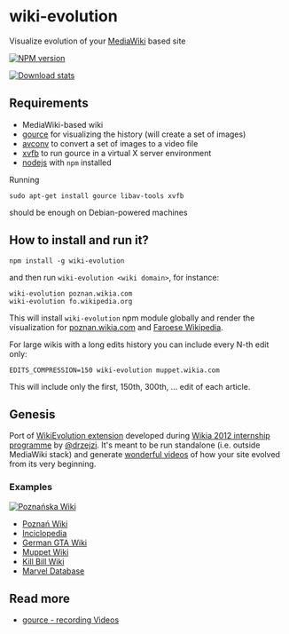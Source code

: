 wiki-evolution
==============

Visualize evolution of your [MediaWiki](https://www.mediawiki.org/wiki/MediaWiki) based site

[![NPM version](https://badge.fury.io/js/wiki-evolution.png)](http://badge.fury.io/js/wiki-evolution)

[![Download stats](https://nodei.co/npm/wiki-evolution.png?downloads=true&downloadRank=true)](https://nodei.co/npm/wiki-evolution/)

## Requirements

* MediaWiki-based wiki
* [gource](https://github.com/acaudwell/Gource) for visualizing the history (will create a set of images)
* [avconv](http://libav.org/avconv.html) to convert a set of images to a video file
* [xvfb](http://www.x.org/releases/X11R7.6/doc/man/man1/Xvfb.1.xhtml) to run gource in a virtual X server environment
* [nodejs](https://github.com/joyent/node/wiki/Installing-Node.js-via-package-manager) with `npm` installed

Running

```
sudo apt-get install gource libav-tools xvfb
```

should be enough on Debian-powered machines

## How to install and run it?

```
npm install -g wiki-evolution
```

and then run `wiki-evolution <wiki domain>`, for instance:

```
wiki-evolution poznan.wikia.com
wiki-evolution fo.wikipedia.org
```

This will install `wiki-evolution` npm module globally
and render the visualization for [poznan.wikia.com](http://poznan.wikia.com) and [Faroese Wikipedia](http://fo.wikipedia.org).

For large wikis with a long edits history you can include every N-th edit only:

```
EDITS_COMPRESSION=150 wiki-evolution muppet.wikia.com
```

This will include only the first, 150th, 300th, ... edit of each article.

## Genesis

Port of [WikiEvolution extension](https://github.com/Wikia/app/tree/dev/extensions/wikia/hacks/WikiEvolution)
developed during [Wikia 2012 internship programme](http://community.wikia.com/wiki/User_blog:Macbre/Awesome_Projects_from_our_Interns)
by [@drzejzi](https://github.com/Drzejzi). It's meant to be run standalone (i.e. outside MediaWiki stack) and generate
[wonderful videos](https://www.youtube.com/watch?v=QE32HghV8-I) of how your site evolved from its very beginning.

### Examples

[![Poznańska Wiki](http://vignette3.wikia.nocookie.net/poznan/images/6/61/WikiEvolution_-_Pozna%C5%84ska_Wiki_2015/revision/latest?path-prefix=pl)](https://www.youtube.com/watch?v=9Lyk1IxvFaw)



* [Poznań Wiki](http://www.youtube.com/watch?v=QE32HghV8-I)
* [Inciclopedia](http://www.youtube.com/watch?v=-AsGVA3HlSU)
* [German GTA Wiki](http://www.youtube.com/watch?v=a3NbIf3i36g)
* [Muppet Wiki](http://www.youtube.com/watch?v=P-ciO2CcIq0)
* [Kill Bill Wiki](http://www.youtube.com/watch?v=Xbhg1NDIQMs)
* [Marvel Database](http://www.youtube.com/watch?v=l6tggAc8aVM)

## Read more

* [gource - recording Videos](http://code.google.com/p/gource/wiki/Videos)
